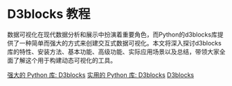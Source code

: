 # D3blocks 教程


<show-structure depth="3"/>

数据可视化在现代数据分析和展示中扮演着重要角色，而Python的d3blocks库提供了一种简单而强大的方式来创建交互式数据可视化。本文将深入探讨d3blocks库的特性、安装方法、基本功能、高级功能、实际应用场景以及总结，带领大家全面了解这个用于构建动态可视化的工具。


<seealso>
<category ref="ref_docs">
    <a href="https://mp.weixin.qq.com/s/TohUdOTaoo9TF46UGckpJg">强大的 Python 库: D3blocks</a>
    <a href="https://mp.weixin.qq.com/s/Q-P4bxkvFpWXupTeDJ-yVw">实用的 Python 库: D3blocks</a>
</category>
<category ref="ref_github">
    <a href="https://github.com/d3blocks/d3blocks">D3blocks</a>
</category>
<category ref="ref_issues">
</category>
<category ref="ref_hf">
</category>
<category ref="ref_ms">
</category>
</seealso>

